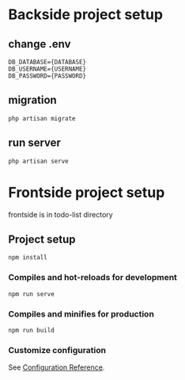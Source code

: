 # Backside project setup

## change .env 
```
DB_DATABASE={DATABASE}
DB_USERNAME={USERNAME}
DB_PASSWORD={PASSWORD}
```

## migration
```
php artisan migrate
```

## run server
```
php artisan serve
```


# Frontside project setup

frontside is in todo-list directory

## Project setup
```
npm install
```

### Compiles and hot-reloads for development
```
npm run serve
```

### Compiles and minifies for production
```
npm run build
```

### Customize configuration
See [Configuration Reference](https://cli.vuejs.org/config/).
